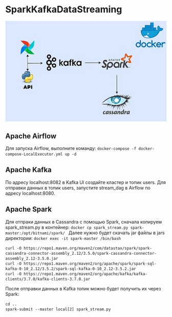 # SparkKafkaDataStreaming
![](https://github.com/rimaakhmedov/SparkKafkaDataStreaming/blob/main/arch.jpg)

## Apache Airflow
Для запуска Airflow, выполните команду:
```docker-compose -f docker-compose-LocalExecutor.yml up -d ```
## Apache Kafka
По адресу localhost:8082 в Kafka UI создайте кластер и топик users.
Для отправки данных в топик users, запустите stream_dag в Airflow по адресу localhost:8080.
## Apache Spark
Для отпраки данных в Cassandra с помощью Spark, сначала копируем spark_stream.py в контейнер:
```docker cp spark_stream.py spark-master:/opt/bitnami/spark/ ```
Далее нужно будет скачать jar файлы в jars директории:
```docker exec -it spark-master /bin/bash ```
```cd jars
curl -O https://repo1.maven.org/maven2/com/datastax/spark/spark-cassandra-connector-assembly_2.12/3.5.0/spark-cassandra-connector-assembly_2.12-3.5.0.jar
curl -O https://repo1.maven.org/maven2/org/apache/spark/spark-sql-kafka-0-10_2.12/3.5.2/spark-sql-kafka-0-10_2.12-3.5.2.jar
curl -O https://repo1.maven.org/maven2/org/apache/kafka/kafka-clients/3.7.0/kafka-clients-3.7.0.jar
```
После отправки данных в Kafka топик можно будет получить их через Spark:
```
cd ..
spark-submit --master local[2] spark_stream.py
```
